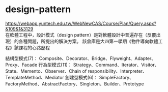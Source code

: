 # design-pattern
https://webapp.yuntech.edu.tw/WebNewCAS/Course/Plan/Query.aspx?&109&1&3129
<br>
在軟體工程中，設計模式（design pattern）是對軟體設計中普遍存在（反覆出現）的各種問題，所提出的解決方案。
該倉庫是大四第一學期《物件導向軟體工程》該課程的心路歷程

結構型模式(7)：
Composite、Decorator、Bridge、Flyweight、Adapter、Proxy、Facade
行為型模式(11)：
Strategy、Command、Iterator、Visitor、State、Memento、Observer、Chain of responsibility、Interpreter、TemplateMethod、Mediator
創建型模式(6)：
SimpleFactory、FactoryMethod、AbstractFactory、Singleton、Builder、Prototype
